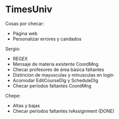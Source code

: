 ﻿TimesUniv
=========

Cosas por checar:
- Página web
- Personalizar errores y candados

Sergio:
- REGEX
- Mensaje de materia existente CoordMng
- Checar profesores de área básica faltantes
- Distincion de mayusculas y minusculas en login
- Acomodar EditCourseDlg y ScheduleDlg
- Checar períodos faltantes CoordMng

Chepe:
- Altas y bajas
- Checar períodos faltantes lvAssignment (DONE)